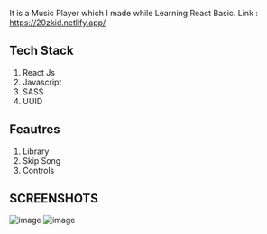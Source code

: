 It is a Music Player which I made while Learning React Basic. Link : https://20zkid.netlify.app/
## Tech Stack
1. React Js
2. Javascript
3. SASS
4. UUID

## Feautres
1. Library
2. Skip Song
3. Controls
## SCREENSHOTS
![image](https://user-images.githubusercontent.com/46845822/136253726-f4c06e4c-1179-4aef-88bc-c1bf98e507d9.png)
![image](https://user-images.githubusercontent.com/46845822/136253825-42a963ef-7daf-4a94-b3c0-a749de22ade5.png)

